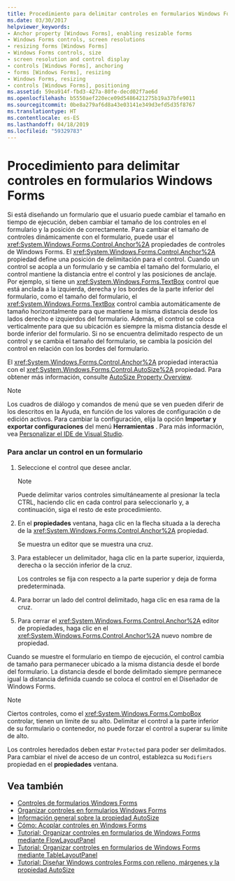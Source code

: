 ```yaml
---
title: Procedimiento para delimitar controles en formularios Windows Forms
ms.date: 03/30/2017
helpviewer_keywords:
- Anchor property [Windows Forms], enabling resizable forms
- Windows Forms controls, screen resolutions
- resizing forms [Windows Forms]
- Windows Forms controls, size
- screen resolution and control display
- controls [Windows Forms], anchoring
- forms [Windows Forms], resizing
- Windows Forms, resizing
- controls [Windows Forms], positioning
ms.assetid: 59ea914f-fbd3-427a-80fe-decd02f7ae6d
ms.openlocfilehash: b5550aef220ece09d5486421275b19a37bfe9011
ms.sourcegitcommit: 0be8a279af6d8a43e03141e349d3efd5d35f8767
ms.translationtype: HT
ms.contentlocale: es-ES
ms.lasthandoff: 04/18/2019
ms.locfileid: "59329783"
---
```

# <a name="how-to-anchor-controls-on-windows-forms"></a>Procedimiento para delimitar controles en formularios Windows Forms
Si está diseñando un formulario que el usuario puede cambiar el tamaño en tiempo de ejecución, deben cambiar el tamaño de los controles en el formulario y la posición de correctamente. Para cambiar el tamaño de controles dinámicamente con el formulario, puede usar el <xref:System.Windows.Forms.Control.Anchor%2A> propiedades de controles de Windows Forms. El <xref:System.Windows.Forms.Control.Anchor%2A> propiedad define una posición de delimitación para el control. Cuando un control se acopla a un formulario y se cambia el tamaño del formulario, el control mantiene la distancia entre el control y las posiciones de anclaje. Por ejemplo, si tiene un <xref:System.Windows.Forms.TextBox> control que está anclada a la izquierda, derecha y los bordes de la parte inferior del formulario, como el tamaño del formulario, el <xref:System.Windows.Forms.TextBox> control cambia automáticamente de tamaño horizontalmente para que mantiene la misma distancia desde los lados derecho e izquierdos del formulario. Además, el control se coloca verticalmente para que su ubicación es siempre la misma distancia desde el borde inferior del formulario. Si no se encuentra delimitado respecto de un control y se cambia el tamaño del formulario, se cambia la posición del control en relación con los bordes del formulario.  
  
 El <xref:System.Windows.Forms.Control.Anchor%2A> propiedad interactúa con el <xref:System.Windows.Forms.Control.AutoSize%2A> propiedad. Para obtener más información, consulte [AutoSize Property Overview](autosize-property-overview.md).  
  
> [!NOTE]
>  Los cuadros de diálogo y comandos de menú que se ven pueden diferir de los descritos en la Ayuda, en función de los valores de configuración o de edición activos. Para cambiar la configuración, elija la opción **Importar y exportar configuraciones** del menú **Herramientas** . Para más información, vea [Personalizar el IDE de Visual Studio](/visualstudio/ide/personalizing-the-visual-studio-ide).  
  
### <a name="to-anchor-a-control-on-a-form"></a>Para anclar un control en un formulario  
  
1. Seleccione el control que desee anclar.  
  
    > [!NOTE]
    >  Puede delimitar varios controles simultáneamente al presionar la tecla CTRL, haciendo clic en cada control para seleccionarlo y, a continuación, siga el resto de este procedimiento.  
  
2. En el **propiedades** ventana, haga clic en la flecha situada a la derecha de la <xref:System.Windows.Forms.Control.Anchor%2A> propiedad.  
  
     Se muestra un editor que se muestra una cruz.  
  
3. Para establecer un delimitador, haga clic en la parte superior, izquierda, derecha o la sección inferior de la cruz.  
  
     Los controles se fija con respecto a la parte superior y deja de forma predeterminada.  
  
4. Para borrar un lado del control delimitado, haga clic en esa rama de la cruz.  
  
5. Para cerrar el <xref:System.Windows.Forms.Control.Anchor%2A> editor de propiedades, haga clic en el <xref:System.Windows.Forms.Control.Anchor%2A> nuevo nombre de propiedad.  
  
 Cuando se muestre el formulario en tiempo de ejecución, el control cambia de tamaño para permanecer ubicado a la misma distancia desde el borde del formulario. La distancia desde el borde delimitado siempre permanece igual la distancia definida cuando se coloca el control en el Diseñador de Windows Forms.  
  
> [!NOTE]
>  Ciertos controles, como el <xref:System.Windows.Forms.ComboBox> controlar, tienen un límite de su alto. Delimitar el control a la parte inferior de su formulario o contenedor, no puede forzar el control a superar su límite de alto.  
  
 Los controles heredados deben estar `Protected` para poder ser delimitados. Para cambiar el nivel de acceso de un control, establezca su `Modifiers` propiedad en el **propiedades** ventana.  
  
## <a name="see-also"></a>Vea también

- [Controles de formularios Windows Forms](index.md)
- [Organizar controles en formularios Windows Forms](arranging-controls-on-windows-forms.md)
- [Información general sobre la propiedad AutoSize](autosize-property-overview.md)
- [Cómo: Acoplar controles en Windows Forms](how-to-dock-controls-on-windows-forms.md)
- [Tutorial: Organizar controles en formularios de Windows Forms mediante FlowLayoutPanel](walkthrough-arranging-controls-on-windows-forms-using-a-flowlayoutpanel.md)
- [Tutorial: Organizar controles en formularios de Windows Forms mediante TableLayoutPanel](walkthrough-arranging-controls-on-windows-forms-using-a-tablelayoutpanel.md)
- [Tutorial: Diseñar Windows controles Forms con relleno, márgenes y la propiedad AutoSize](windows-forms-controls-padding-autosize.md)
